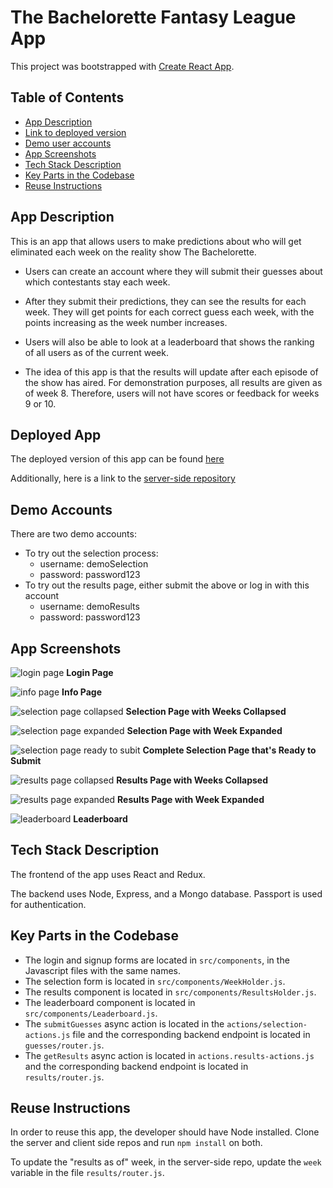 # The Bachelorette Fantasy League App

This project was bootstrapped with [Create React App](https://github.com/facebook/create-react-app).

## Table of Contents


- [App Description](#app-description)
- [Link to deployed version](#deployed-version)
- [Demo user accounts](#demo-accounts)
- [App Screenshots](#app-screenshots)
- [Tech Stack Description](#tech-stack-description)
- [Key Parts in the Codebase](#key-parts-in-the-codebase)
- [Reuse Instructions](#reuse-instructions)

## App Description

This is an app that allows users to make predictions about who will get eliminated each week on the reality show The Bachelorette.

- Users can create an account where they will submit their guesses about which contestants stay each week. 

- After they submit their predictions, they can see the results for each week. They will get points for each correct guess each week, with the points increasing as the week number increases.

- Users will also be able to look at a leaderboard that shows the ranking of all users as of the current week.

- The idea of this app is that the results will update after each episode of the show has aired. For demonstration purposes, all results are given as of week 8. Therefore, users will not have scores or feedback for weeks 9 or 10.

## Deployed App

The deployed version of this app can be found [here](https://cryptic-bayou-79108.herokuapp.com/)

Additionally, here is a link to the [server-side repository](https://github.com/thinkful-ei24/cameron-fullstack-capstone-server)

## Demo Accounts
There are two demo accounts:
- To try out the selection process:
  - username: demoSelection
  - password: password123
- To try out the results page, either submit the above or log in with this account
  - username: demoResults
  - password: password123  

## App Screenshots
![login page](public/images/login-page.png)
**Login Page**

![info page](public/images/info-page.png)
**Info Page**

![selection page collapsed](public/images/selection-page.png)
**Selection Page with Weeks Collapsed**

![selection page expanded](public/images/open-selection-page.png)
**Selection Page with Week Expanded**

![selection page ready to subit](public/images/ready-to-submit.png)
**Complete Selection Page that's Ready to Submit**

![results page collapsed](public/images/results-collapsed.png)
**Results Page with Weeks Collapsed**

![results page expanded](public/images/results-expanded.png)
**Results Page with Week Expanded**

![leaderboard](public/images/leaderboard.png)
**Leaderboard**

## Tech Stack Description
The frontend of the app uses React and Redux.

The backend uses Node, Express, and a Mongo database. Passport is used for authentication.

## Key Parts in the Codebase
- The login and signup forms are located in `src/components`, in the Javascript files with the same names.
- The selection form is located in `src/components/WeekHolder.js`.
- The results component is located in `src/components/ResultsHolder.js`.
- The leaderboard component is located in `src/components/Leaderboard.js`.
- The `submitGuesses` async action is located in the `actions/selection-actions.js` file and the corresponding backend endpoint is located in `guesses/router.js`.
- The `getResults` async action is located in `actions.results-actions.js` and the corresponding backend endpoint is located in `results/router.js`.

## Reuse Instructions

In order to reuse this app, the developer should have Node installed. Clone the server and client side repos and run `npm install` on both. 

To update the "results as of" week, in the server-side repo, update the `week` variable in the file `results/router.js`.
